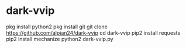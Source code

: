 # dark-vvip

pkg install python2
pkg install git
git clone https://github.com/alpian24/dark-vvip
cd dark-vvip
pip2 install requests
pip2 install mechanize
python2 dark-vvip.py
